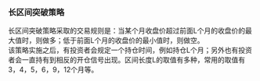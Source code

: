 ### 长区间突破策略
长区间突破策略采取的交易规则是：当某个月收盘价超过前面L个月的收盘价的最大值时，则做多；低于前面L个月的收盘价的最小值时，则做空。<br>
该策略实施之后，有投资者会规定一个持仓时间，例如持仓L个月；另外也有投资者会一直持有到相反的开仓信号出现。区间长度L的取值有多种，常用的取值有3，4，5，6，9，12个月等。
